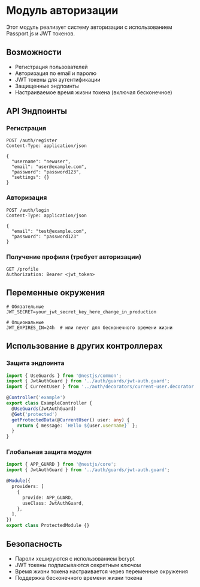 # Модуль авторизации

Этот модуль реализует систему авторизации с использованием Passport.js и JWT токенов.

## Возможности

- Регистрация пользователей
- Авторизация по email и паролю
- JWT токены для аутентификации
- Защищенные эндпоинты
- Настраиваемое время жизни токена (включая бесконечное)

## API Эндпоинты

### Регистрация

```
POST /auth/register
Content-Type: application/json

{
  "username": "newuser",
  "email": "user@example.com",
  "password": "password123",
  "settings": {}
}
```

### Авторизация

```
POST /auth/login
Content-Type: application/json

{
  "email": "test@example.com",
  "password": "password123"
}
```

### Получение профиля (требует авторизации)

```
GET /profile
Authorization: Bearer <jwt_token>
```

## Переменные окружения

```env
# Обязательные
JWT_SECRET=your_jwt_secret_key_here_change_in_production

# Опциональные
JWT_EXPIRES_IN=24h  # или never для бесконечного времени жизни
```

## Использование в других контроллерах

### Защита эндпоинта

```typescript
import { UseGuards } from '@nestjs/common';
import { JwtAuthGuard } from '../auth/guards/jwt-auth.guard';
import { CurrentUser } from '../auth/decorators/current-user.decorator';

@Controller('example')
export class ExampleController {
  @UseGuards(JwtAuthGuard)
  @Get('protected')
  getProtectedData(@CurrentUser() user: any) {
    return { message: `Hello ${user.username}` };
  }
}
```

### Глобальная защита модуля

```typescript
import { APP_GUARD } from '@nestjs/core';
import { JwtAuthGuard } from '../auth/guards/jwt-auth.guard';

@Module({
  providers: [
    {
      provide: APP_GUARD,
      useClass: JwtAuthGuard,
    },
  ],
})
export class ProtectedModule {}
```

## Безопасность

- Пароли хешируются с использованием bcrypt
- JWT токены подписываются секретным ключом
- Время жизни токена настраивается через переменные окружения
- Поддержка бесконечного времени жизни токена

